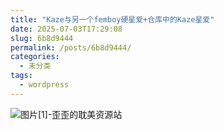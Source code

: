 ```yaml
---
title: "Kaze与另一个femboy硬星爱+仓库中的Kaze星爱"
date: 2025-07-03T17:29:08
slug: 6b8d9444
permalink: /posts/6b8d9444/
categories:
  - 未分类
tags:
  - wordpress
---
```


![图片[1]-歪歪的耽美资源站](/images/wp/6b8d9444-89c190d4.jpg)
